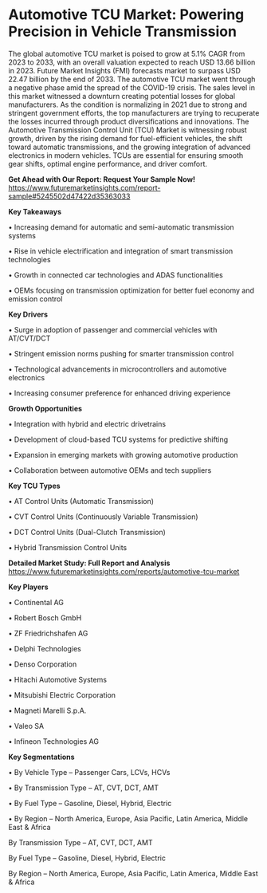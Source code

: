 # Automotive TCU Market: Powering Precision in Vehicle Transmission

The global automotive TCU market is poised to grow at 5.1% CAGR from 2023 to 2033, with an overall valuation expected to reach USD 13.66 billion in 2023. Future Market Insights (FMI) forecasts market to surpass USD 22.47 billion by the end of 2033.
The automotive TCU market went through a negative phase amid the spread of the COVID-19 crisis. The sales level in this market witnessed a downturn creating potential losses for global manufacturers. As the condition is normalizing in 2021 due to strong and stringent government efforts, the top manufacturers are trying to recuperate the losses incurred through product diversifications and innovations.
The Automotive Transmission Control Unit (TCU) Market is witnessing robust growth, driven by the rising demand for fuel-efficient vehicles, the shift toward automatic transmissions, and the growing integration of advanced electronics in modern vehicles. TCUs are essential for ensuring smooth gear shifts, optimal engine performance, and driver comfort.

**Get Ahead with Our Report: Request Your Sample Now!**
https://www.futuremarketinsights.com/report-sample#5245502d47422d35363033

**Key Takeaways**

•	Increasing demand for automatic and semi-automatic transmission systems

•	Rise in vehicle electrification and integration of smart transmission technologies

•	Growth in connected car technologies and ADAS functionalities

•	OEMs focusing on transmission optimization for better fuel economy and emission control

**Key Drivers**

•	Surge in adoption of passenger and commercial vehicles with AT/CVT/DCT

•	Stringent emission norms pushing for smarter transmission control

•	Technological advancements in microcontrollers and automotive electronics

•	Increasing consumer preference for enhanced driving experience

**Growth Opportunities**

•	Integration with hybrid and electric drivetrains

•	Development of cloud-based TCU systems for predictive shifting

•	Expansion in emerging markets with growing automotive production

•	Collaboration between automotive OEMs and tech suppliers

**Key TCU Types**

•	AT Control Units (Automatic Transmission)

•	CVT Control Units (Continuously Variable Transmission)

•	DCT Control Units (Dual-Clutch Transmission)

•	Hybrid Transmission Control Units

**Detailed Market Study: Full Report and Analysis**
https://www.futuremarketinsights.com/reports/automotive-tcu-market

**Key Players**

•	Continental AG

•	Robert Bosch GmbH

•	ZF Friedrichshafen AG

•	Delphi Technologies

•	Denso Corporation

•	Hitachi Automotive Systems

•	Mitsubishi Electric Corporation

•	Magneti Marelli S.p.A.

•	Valeo SA

•	Infineon Technologies AG

**Key Segmentations**

•	By Vehicle Type – Passenger Cars, LCVs, HCVs

•	By Transmission Type – AT, CVT, DCT, AMT

•	By Fuel Type – Gasoline, Diesel, Hybrid, Electric

•	By Region – North America, Europe, Asia Pacific, Latin America, Middle East & Africa



By Transmission Type – AT, CVT, DCT, AMT

By Fuel Type – Gasoline, Diesel, Hybrid, Electric

By Region – North America, Europe, Asia Pacific, Latin America, Middle East & Africa

